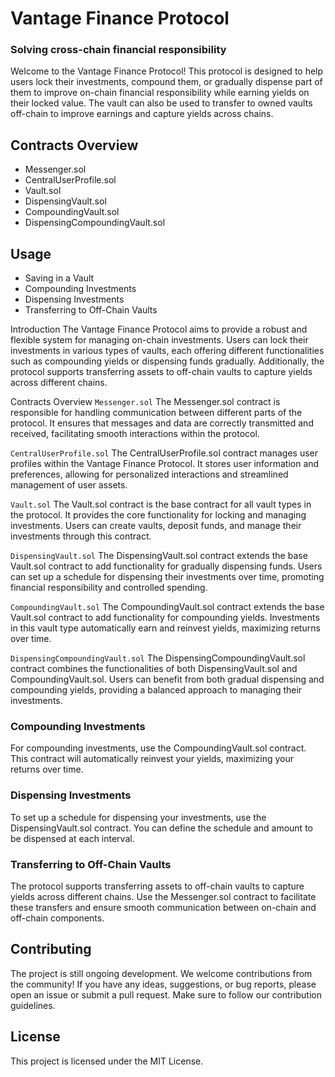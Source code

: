 # Vantage Finance Protocol
### Solving cross-chain financial responsibility
Welcome to the Vantage Finance Protocol! This protocol is designed to help users lock their investments, compound them, or gradually dispense part of them to improve on-chain financial responsibility while earning yields on their locked value. The vault can also be used to transfer to owned vaults off-chain to improve earnings and capture yields across chains.

## Contracts Overview
- Messenger.sol
- CentralUserProfile.sol
- Vault.sol
- DispensingVault.sol
- CompoundingVault.sol
- DispensingCompoundingVault.sol

## Usage
- Saving in a Vault
- Compounding Investments
- Dispensing Investments
- Transferring to Off-Chain Vaults


Introduction
The Vantage Finance Protocol aims to provide a robust and flexible system for managing on-chain investments. Users can lock their investments in various types of vaults, each offering different functionalities such as compounding yields or dispensing funds gradually. Additionally, the protocol supports transferring assets to off-chain vaults to capture yields across different chains.

Contracts Overview
`Messenger.sol`
The Messenger.sol contract is responsible for handling communication between different parts of the protocol. It ensures that messages and data are correctly transmitted and received, facilitating smooth interactions within the protocol.

`CentralUserProfile.sol`
The CentralUserProfile.sol contract manages user profiles within the Vantage Finance Protocol. It stores user information and preferences, allowing for personalized interactions and streamlined management of user assets.

`Vault.sol`
The Vault.sol contract is the base contract for all vault types in the protocol. It provides the core functionality for locking and managing investments. Users can create vaults, deposit funds, and manage their investments through this contract.

`DispensingVault.sol`
The DispensingVault.sol contract extends the base Vault.sol contract to add functionality for gradually dispensing funds. Users can set up a schedule for dispensing their investments over time, promoting financial responsibility and controlled spending.

`CompoundingVault.sol`
The CompoundingVault.sol contract extends the base Vault.sol contract to add functionality for compounding yields. Investments in this vault type automatically earn and reinvest yields, maximizing returns over time.

`DispensingCompoundingVault.sol`
The DispensingCompoundingVault.sol contract combines the functionalities of both DispensingVault.sol and CompoundingVault.sol. Users can benefit from both gradual dispensing and compounding yields, providing a balanced approach to managing their investments.


### Compounding Investments
For compounding investments, use the CompoundingVault.sol contract. This contract will automatically reinvest your yields, maximizing your returns over time.

### Dispensing Investments
To set up a schedule for dispensing your investments, use the DispensingVault.sol contract. You can define the schedule and amount to be dispensed at each interval.

### Transferring to Off-Chain Vaults
The protocol supports transferring assets to off-chain vaults to capture yields across different chains. Use the Messenger.sol contract to facilitate these transfers and ensure smooth communication between on-chain and off-chain components.

## Contributing
The project is still ongoing development. We welcome contributions from the community! If you have any ideas, suggestions, or bug reports, please open an issue or submit a pull request. Make sure to follow our contribution guidelines.

## License
This project is licensed under the MIT License. 
